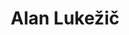 ---
SICRIS: null
draft: false
fixName: alan_lukežič
lab: Laboratorij za umetne vizualne spoznavne sisteme
labPos: Član laboratorija
location: R2.37 - Laboratorij LUVSS
mailInfo: alan.lukezic@fri.uni-lj.si
officeHours: null
profName: Alan Lukežič
profTitle: Mladi raziskovalec
telephoneInfo: null
title: Alan Lukežič
---